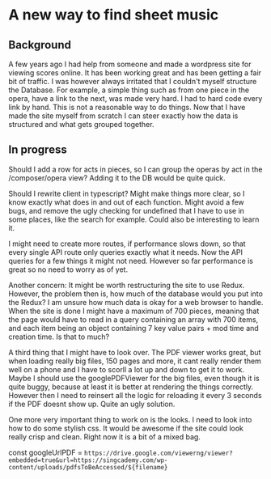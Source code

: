 # A new way to find sheet music

## Background

A few years ago I had help from someone and made a wordpress site for viewing scores online. It has been working great and has been getting a fair bit of traffic. I was however always irritated that I couldn't myself structure the Database. For example, a simple thing such as from one piece in the opera, have a link to the next, was made very hard. I had to hard code every link by hand. This is not a reasonable way to do things. Now that I have made the site myself from scratch I can steer exactly how the data is structured and what gets grouped together. 

## In progress

Should I add a row for acts in pieces, so I can group the operas by act in the /composer/opera view? Adding it to the DB would be quite quick. 

Should I rewrite client in typescript? Might make things more clear, so I know exactly what does in and out of each function. Might avoid a few bugs, and remove the ugly checking for undefined that I have to use in some places, like the search for example. Could also be interesting to learn it.  

I might need to create more routes, if performance slows down, so that every single API route only queries exactly what it needs. Now the API queries for a few things it might not need. However so far performance is great so no need to worry as of yet. 

Another concern: It might be worth restructuring the site to use Redux. However, the problem then is, how much of the database would you put into the Redux? I am unsure how much data is okay for a web browser to handle. When the site is done I might have a maximum of 700 pieces, meaning that the page would have to read in a query containing an array with 700 items, and each item being an object containing 7 key value pairs + mod time and creation time. Is that to much?

A third thing that I might have to look over. The PDF viewer works great, but when loading really big files, 150 pages and more, it cant really render them well on a phone and I have to scorll a lot up and down to get it to work. Maybe I should use the googlePDFViewer for the big files, even though it is quite buggy, because at least it is better at rendering the things correctly. However then I need to reinsert all the logic for reloading it every 3 seconds if the PDF doesnt show up. Quite an ugly solution. 

One more very important thing to work on is the looks. I need to look into how to do some stylish css. It would be awesome if the site could look really crisp and clean. Right now it is a bit of a mixed bag. 

const googleUrlPDF = `https://drive.google.com/viewerng/viewer?embedded=true&url=https://singcademy.com/wp-content/uploads/pdfsToBeAccessed/${filename}`